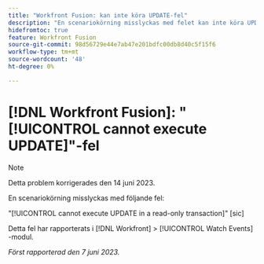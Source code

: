```yaml
---
title: "Workfront Fusion: kan inte köra UPDATE-fel"
description: "En scenariokörning misslyckas med felet kan inte köra UPDATE i en skrivskyddad transaktion."
hidefromtoc: true
feature: Workfront Fusion
source-git-commit: 98d56729e44e7ab47e201bdfc00db8d40c5f15f6
workflow-type: tm+mt
source-wordcount: '48'
ht-degree: 0%

---
```



# [!DNL Workfront Fusion]: &quot;[!UICONTROL cannot execute UPDATE]&quot;-fel

>[!NOTE]
>
>Detta problem korrigerades den 14 juni 2023.

En scenariokörning misslyckas med följande fel:

&quot;[!UICONTROL cannot execute UPDATE in a read-only transaction]&quot; [sic]

Detta fel har rapporterats i [!DNL Workfront] > [!UICONTROL Watch Events] -modul.

_Först rapporterad den 7 juni 2023._

